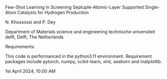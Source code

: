 Few-Shot Learning in Screening Septuple-Atomic-Layer Supported Single-Atom Catalysts for Hydrogen Production

N. Khossossi and P. Dey

Department of Materials science and engineering
technische universiteit delft, Delft, The Netherlands

Requirements: 

This code is performanced in the python3.11 environment.
Requirement packages include pytorch, numpy, scikit-learn, xlrd, seaborn and matplotlib.

1st April 2024, 10:00 AM

